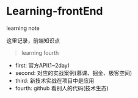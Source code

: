 # Learning-frontEnd
learning note

这里记录，前端知识点

> learning fourth
  - first: 官方API(1~2day)
  - second: 对应的实战案例(慕课、掘金、极客空间)
  - third: 新技术实战在项目中是应用
  - fourth: github 看别人的代码(技术生态)
